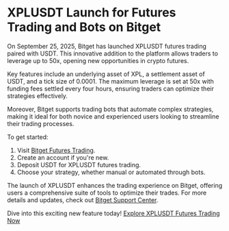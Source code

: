 # XPLUSDT Launch for Futures Trading and Bots on Bitget

On September 25, 2025, Bitget has launched XPLUSDT futures trading paired with USDT. This innovative addition to the platform allows traders to leverage up to 50x, opening new opportunities in crypto futures.

Key features include an underlying asset of XPL, a settlement asset of USDT, and a tick size of 0.0001. The maximum leverage is set at 50x with funding fees settled every four hours, ensuring traders can optimize their strategies effectively.

Moreover, Bitget supports trading bots that automate complex strategies, making it ideal for both novice and experienced users looking to streamline their trading processes.

To get started:
1. Visit [Bitget Futures Trading](https://www.bitget.com/futures/usdt/XPLUSDT).
2. Create an account if you're new.
3. Deposit USDT for XPLUSDT futures trading.
4. Choose your strategy, whether manual or automated through bots.

The launch of XPLUSDT enhances the trading experience on Bitget, offering users a comprehensive suite of tools to optimize their trades. For more details and updates, check out [Bitget Support Center](https://www.bitget.com/support).

Dive into this exciting new feature today! [Explore XPLUSDT Futures Trading Now](https://chain-base.xyz/xplusdt-launch-for-futures-trading-and-bots-on-bitget)